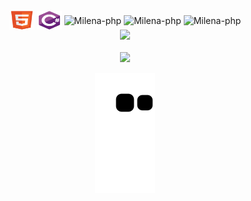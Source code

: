   <div style="display: inline_block" align="center"><br>
  <img align="center" alt="Milena-HTML" height="30" width="40" src="https://raw.githubusercontent.com/devicons/devicon/master/icons/html5/html5-original.svg">
  <img align="center" alt="Milena-Csharp" height="30" width="40" src="https://raw.githubusercontent.com/devicons/devicon/master/icons/csharp/csharp-original.svg">
  <img align="center" alt="Milena-php" height="30" width="40" src="https://cdn.jsdelivr.net/gh/devicons/devicon/icons/php/php-plain.svg" />
  <img align="center" alt="Milena-php" height="30" width="40" src="https://cdn.jsdelivr.net/gh/devicons/devicon/icons/css3/css3-original.svg" />
  <img align="center" alt="Milena-php" height="30" width="40" src="https://cdn.jsdelivr.net/gh/devicons/devicon/icons/mysql/mysql-original.svg" />

</div>
<div align="center">
  <a href="https://github.com/MilenaMartini">
  <img height="150em" src="https://github-readme-stats.vercel.app/api/top-langs/?username=MilenaMartini&layout=compact&langs_count=7&theme=github_dark&title_color=f22727"/>
    <br><br>
  <img height="180em" src="http://github-readme-streak-stats.herokuapp.com?user=MilenaMartini&theme=github_dark&hdate_format=j%20M%5B%20Y%5D&stroke=DBDADA&background=0D1117&ring=f22727&fire=b30d1e&currStreakNum=FFFF&sideNums=FFFF&currStreakLabel=f22727&sideLabels=f22727&dates=75EEB"/>




![Snake animation](https://github.com/MilenaMartini/MilenaMartini/blob/output/github-contribution-grid-snake.svg)
</div>
